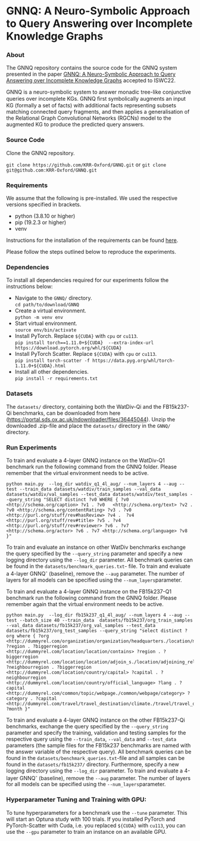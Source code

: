 # GNNQ: A Neuro-Symbolic Approach to Query Answering over Incomplete Knowledge Graphs

### About
The GNNQ repository contains the source code for the GNNQ system presented in the paper [GNNQ: A Neuro-Symbolic Approach to Query Answering over Incomplete Knowledge Graphs](https://portal.sds.ox.ac.uk/ndownloader/files/36647646) accepted to ISWC22. 

GNNQ is a neuro-symbolic system to answer monadic tree-like conjunctive queries over incomplete KGs. GNNQ ﬁrst symbolically augments an input KG (formally a set of facts) with additional facts representing subsets matching connected query fragments, and then applies a generalisation of the Relational Graph Convolutional Networks (RGCNs) model to the augmented KG to produce the predicted query answers.

### Source Code
Clone the GNNQ repository.

` git clone https://github.com/KRR-Oxford/GNNQ.git ` or ` git clone git@github.com:KRR-Oxford/GNNQ.git `

### Requirements
We assume that the following is pre-installed. We used the respective versions specified in brackets.
- python (3.8.10 or higher)
- pip (19.2.3 or higher)
- venv

Instructions for the installation of the requirements can be found [here](https://packaging.python.org/en/latest/guides/installing-using-pip-and-virtual-environments/).

Please follow the steps outlined below to reproduce the experiments.

### Dependencies
To install all dependencies required for our experiments follow the instructions below:
- Navigate to the `GNNQ/` directory. \
```cd path/to/download/GNNQ```
- Create a virtual environment. \
```python -m venv env```
- Start virtual environment. \
```source env/bin/activate```
- Install PyTorch. Replace `${CUDA}` with `cpu` or `cu113`. \
```pip install torch==1.11.0+${CUDA}  --extra-index-url https://download.pytorch.org/whl/${CUDA}```
- Install PyTorch Scatter. Replace `${CUDA}` with `cpu` or `cu113`. \
```pip install torch-scatter -f https://data.pyg.org/whl/torch-1.11.0+${CUDA}.html```
- Install all other dependencies. \
```pip install -r requirements.txt```

### Datasets
The `datasets/` directory, containing both the WatDiv-Qi and the FB15k237-Qi benchmarks, can be downloaded from here (https://portal.sds.ox.ac.uk/ndownloader/files/36445044). Unzip the downloaded .zip-file and place the `datasets/` directory in the `GNNQ/` directory.

### Run Experiments
To train and evaluate a 4-layer GNNQ instance on the WatDiv-Q1 benchmark run the following command from the GNNQ folder. Please remember that the virtual environment needs to be active. 
```
python main.py  --log_dir watdiv_q1_4l_aug/ --num_layers 4 --aug --test --train_data datasets/watdiv/train_samples --val_data datasets/watdiv/val_samples --test_data datasets/watdiv/test_samples --query_string "SELECT distinct ?v0 WHERE { ?v0  <http://schema.org/caption> ?v1 . ?v0   <http://schema.org/text> ?v2 . ?v0 <http://schema.org/contentRating> ?v3 . ?v0   <http://purl.org/stuff/rev#hasReview> ?v4 .  ?v4 <http://purl.org/stuff/rev#title> ?v5 . ?v4  <http://purl.org/stuff/rev#reviewer> ?v6 . ?v7 <http://schema.org/actor> ?v6 . ?v7 <http://schema.org/language> ?v8  }" 
```

To train and evaluate an instance on other WatDiv benchmarks exchange the query specified by the `--query_string` parameter and specify a new logging directory using the `--log_dir` parameter. All benchmark queries can be found in the `datasets/benchmark_queries.txt`- file. To train and evaluate a 4-layer GNNQ<sup>-</sup> (baseline), remove the `--aug` parameter. The number of layers for all models can be specified using the `--num_layers`parameter.

To train and evaluate a 4-layer GNNQ instance on the FB15k237-Q1 benchmark run the following command from the GNNQ folder. Please remember again that the virtual environment needs to be active.

```
python main.py  --log_dir fb15k237_q1_4l_aug/ --num_layers 4 --aug --test --batch_size 40 --train_data  datasets/fb15k237/org_train_samples --val_data datasets/fb15k237/org_val_samples --test_data datasets/fb15k237/org_test_samples --query_string "select distinct ?org where { ?org <http://dummyrel.com/organization/organization/headquarters./location/mailing_address/state_province_region> ?region . ?biggerregion <http://dummyrel.com/location/location/contains> ?region . ?biggerregion <http://dummyrel.com/location/location/adjoin_s./location/adjoining_relationship/adjoins> ?neighbourregion . ?biggerregion <http://dummyrel.com/location/country/capital> ?capital . ?neighbourregion <http://dummyrel.com/location/country/official_language> ?lang . ?capital <http://dummyrel.com/common/topic/webpage./common/webpage/category> ?category . ?capital <http://dummyrel.com/travel/travel_destination/climate./travel/travel_destination_monthly_climate/month> ?month }"  
```
To train and evaluate a 4-layer GNNQ instance on the other FB15k237-Qi benchmarks, exchange the query specified by the `--query_string` parameter and specify the training, validation and testing samples for the respective query using the `--train_data`, `--val_data` and `--test_data` parameters (the sample files for the FB15k237 benchmarks are named with the answer variable of the respective query). All benchmark queries can be found in the `datasets/benchmark_queries.txt`-file and all samples can be found in the `datasets/fb15k237/` directory. Furthermore, specify a new logging directory using the `--log_dir` parameter. To train and evaluate a 4-layer GNNQ<sup>-</sup> (baseline), remove the `--aug` parameter. The number of layers for all models can be specified using the `--num_layers`parameter.



### Hyperparameter Tuning and Training with GPU:
To tune hyperparameters for a benchmark use the `--tune` parameter. This will start an Optuna study with 100 trials. If you installed PyTorch and PyTorch-Scatter with Cuda, i.e. you replaced `${CUDA}` with `cu113`, you can use the `--gpu` parameter to train an instance on an available GPU.

